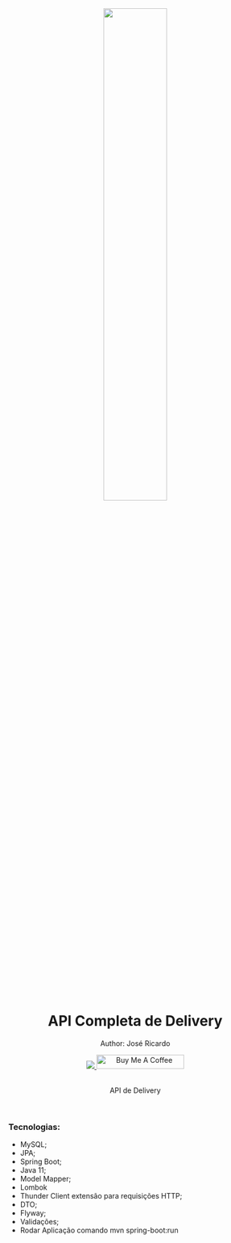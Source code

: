 <div align="center">
  <img src="https://www.clickpost.ai/hubfs/featured%20images/Updated%20blog%20banner%20images%20Mar%2022/Shipping-API-Integration-Tracking-for-eCommerce.webp" width="50%">
  <h1 style="border-bottom:none">API Completa de Delivery</h1>
  <p>Author: José Ricardo</p>
  
  
  <a href="https://www.linkedin.com/in/ze-ricardo/">
     <img src="https://img.shields.io/badge/LinkedIn-0077B5?style=for-the-badge&logo=linkedin&logoColor=white">
  </a>
    <a href="https://www.buymeacoffee.com/codeandmusic" target="_blank"><img src="https://cdn.buymeacoffee.com/buttons/default-orange.png" alt="Buy Me A Coffee" height="28" width="174"></a>
  
  <br>
  <br>
  <p>API de Delivery</p>
  <br>
  <div align="justify">
  <h3>Tecnologias:</h3>
  
   + MySQL;
   + JPA;
   + Spring Boot;
   + Java 11;
   + Model Mapper;
   + Lombok
   + Thunder Client extensão para requisições HTTP;
   + DTO;
   + Flyway;
   + Validações;
   + Rodar Aplicação comando mvn spring-boot:run

  </div>
</div>
